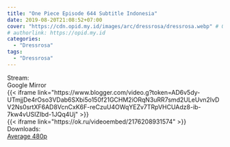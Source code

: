 ```yaml
---
title: "One Piece Episode 644 Subtitle Indonesia"
date: 2019-08-20T21:08:52+07:00
cover: "https://cdn.opid.my.id/images/arc/dressrosa/dressrosa.webp" # Optional, cover
# authorlink: https://opid.my.id
categories:
  - "Dressrosa"
tags:
  - "Dressrosa"
---
```

<div class="ui menu violet borderless inverted">
  <div class="header item active">
        Stream:
    </div>
  <a class="active item" data-tab="google">
    <i class="google drive icon"></i> Google
  </a>
  <a class="item nounderline" data-tab="mirror">
    <i class="odnoklassniki icon"></i> Mirror
  </a>
</div>
<div class="ui bottom attached tab segment active" style="border:0 !important;" data-tab="google">
{{< iframe link="https://www.blogger.com/video.g?token=AD6v5dy-UTmjjDe4rOso3VDab6SXbi5o150f21GCHM2iORqN3uRR7smd2ULeUvn2IvDV2Ns0srtXF6AD8VcnCxK6F-reCzuU4OWqYEZv7TRpVHCUAdz8-ib-7kw4vUSIZIbd-1JQq4Uj" >}}
</div>
<div class="ui bottom attached tab segment" style="border:0 !important;" data-tab="mirror">
{{< iframe link="https://ok.ru/videoembed/2176208931574" >}}
</div>
<div class="ui menu violet borderless inverted">
  <div class="header item active">
        Downloads:
    </div>
  <a class="item nounderline" href="https://ouo.io/bcMioS" target="_blank" rel="dofollow"><i class="google drive icon"></i>
    Average 480p</a>
</div>
